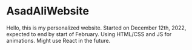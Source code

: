 # AsadAliWebsite
Hello, this is my personalized website.
Started on December 12th, 2022, expected to end by start of February.
Using HTML/CSS and JS for animations.
Might use React in the future.
